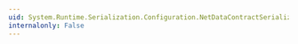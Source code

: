 ```yaml
---
uid: System.Runtime.Serialization.Configuration.NetDataContractSerializerSection.EnableUnsafeTypeForwarding
internalonly: False
---
```

